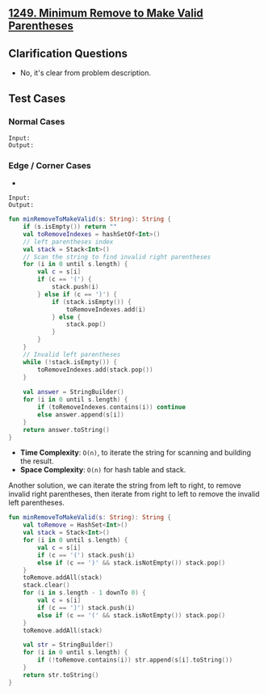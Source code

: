 ## [1249. Minimum Remove to Make Valid Parentheses](https://leetcode.com/problems/minimum-remove-to-make-valid-parentheses/)

## Clarification Questions
* No, it's clear from problem description.
 
## Test Cases
### Normal Cases
```
Input: 
Output: 
```
### Edge / Corner Cases
* 
```
Input: 
Output: 
```

```kotlin
fun minRemoveToMakeValid(s: String): String {
    if (s.isEmpty()) return ""
    val toRemoveIndexes = hashSetOf<Int>()
    // left parentheses index
    val stack = Stack<Int>()
    // Scan the string to find invalid right parentheses
    for (i in 0 until s.length) {
        val c = s[i] 
        if (c == '(') {
            stack.push(i)
        } else if (c == ')') {
            if (stack.isEmpty()) { 
                toRemoveIndexes.add(i)
            } else {
                stack.pop()
            }
        }
    } 
    // Invalid left parentheses
    while (!stack.isEmpty()) {
        toRemoveIndexes.add(stack.pop())
    }
    
    val answer = StringBuilder()
    for (i in 0 until s.length) {
        if (toRemoveIndexes.contains(i)) continue
        else answer.append(s[i])
    }
    return answer.toString()
}
```

* **Time Complexity**: `O(n)`, to iterate the string for scanning and building the result.
* **Space Complexity**: `O(n)` for hash table and stack.

Another solution, we can iterate the string from left to right, to remove invalid right parentheses, then iterate from right to left to remove the invalid left parentheses.

```kotlin
fun minRemoveToMakeValid(s: String): String {
    val toRemove = HashSet<Int>()
    val stack = Stack<Int>()
    for (i in 0 until s.length) {
        val c = s[i]
        if (c == '(') stack.push(i)
        else if (c == ')' && stack.isNotEmpty()) stack.pop()
    }
    toRemove.addAll(stack)
    stack.clear()
    for (i in s.length - 1 downTo 0) {
        val c = s[i]
        if (c == ')') stack.push(i)
        else if (c == '(' && stack.isNotEmpty()) stack.pop()
    }
    toRemove.addAll(stack)

    val str = StringBuilder()
    for (i in 0 until s.length) {
        if (!toRemove.contains(i)) str.append(s[i].toString())
    }
    return str.toString()
}
```